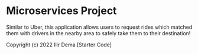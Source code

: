 # Microservices Project

Similar to Uber, this application allows users to request rides which matched them with
drivers in the nearby area to safely take them to their destination!

Copyright (c) 2022 Ilir Dema [Starter Code]
